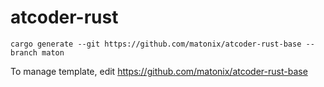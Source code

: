 # atcoder-rust

```
cargo generate --git https://github.com/matonix/atcoder-rust-base --branch maton
```

To manage template, edit https://github.com/matonix/atcoder-rust-base